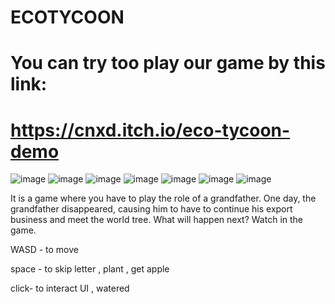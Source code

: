# ECOTYCOON

# You can try too play our game by this link:
# https://cnxd.itch.io/eco-tycoon-demo



![image](https://github.com/user-attachments/assets/ede0a831-7fe1-4373-b64b-e7502b5607de)
![image](https://github.com/user-attachments/assets/73f33e3f-9254-487a-ae38-f3647d6be3d4)
![image](https://github.com/user-attachments/assets/65eb0b0d-19c2-4ef4-930f-8c183dfa1d2b)
![image](https://github.com/user-attachments/assets/0551e113-14f0-4c74-bc44-f9870caefb9d)
![image](https://github.com/user-attachments/assets/c75339fa-4017-42f4-9cc5-c408dae18c9a)
![image](https://github.com/user-attachments/assets/d7d2750e-e21a-4790-b43e-21d2654b3423)
![image](https://github.com/user-attachments/assets/8f12c735-a4be-4bdd-98ae-e00f171b0d9c)




It is a game where you have to play the role of a grandfather. One day, the grandfather disappeared, causing him to have to continue his export business and meet the world tree. What will happen next? Watch in the game.

WASD - to move

space - to skip letter , plant , get apple

click- to interact UI , watered

